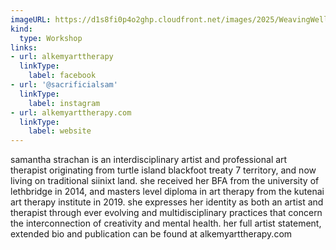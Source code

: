 ```yaml
---
imageURL: https://d1s8fi0p4o2ghp.cloudfront.net/images/2025/WeavingWellness.jpeg
kind:
  type: Workshop
links:
- url: alkemyarttherapy
  linkType:
    label: facebook
- url: '@sacrificialsam'
  linkType:
    label: instagram
- url: alkemyarttherapy.com
  linkType:
    label: website
---
```

samantha strachan is an interdisciplinary artist and professional art therapist originating from turtle island blackfoot treaty 7 territory, and now living on traditional siinixt land. she received her BFA from the university of lethbridge in 2014, and masters level diploma in art therapy from the kutenai art therapy institute in 2019. she expresses her identity as both an artist and therapist through ever evolving and multidisciplinary practices that concern the interconnection of creativity and mental health. her full artist statement, extended bio and publication can be found at alkemyarttherapy.com 